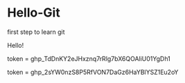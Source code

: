# Hello-Git
first step to learn git

Hello!

token = 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

token = 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